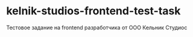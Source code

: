 # kelnik-studios-frontend-test-task
Тестовое задание на frontend разработчика от ООО Кельник Студиос
